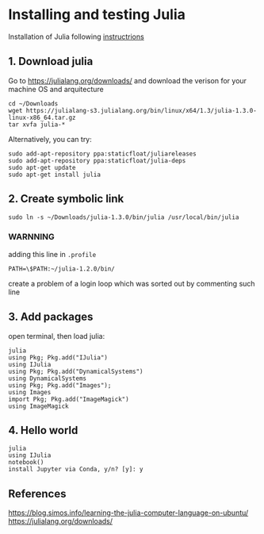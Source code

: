 # Installing and testing Julia
Installation of Julia following [instructrions](https://julialang.org/downloads/platform.html)

## 1. Download julia
Go to https://julialang.org/downloads/ and download the verison 
for your machine OS and arquitecture

```
cd ~/Downloads
wget https://julialang-s3.julialang.org/bin/linux/x64/1.3/julia-1.3.0-linux-x86_64.tar.gz
tar xvfa julia-*
```

Alternatively, you can try:


```
sudo add-apt-repository ppa:staticfloat/juliareleases
sudo add-apt-repository ppa:staticfloat/julia-deps
sudo apt-get update
sudo apt-get install julia
```


## 2. Create symbolic link

```
sudo ln -s ~/Downloads/julia-1.3.0/bin/julia /usr/local/bin/julia
```



### WARNNING 

adding this line in `.profile`
```
PATH=\$PATH:~/julia-1.2.0/bin/
```
create a problem of a login loop 
which was sorted out by commenting such line


## 3. Add packages
open terminal, then load julia:
```
julia
using Pkg; Pkg.add("IJulia")
using IJulia
using Pkg; Pkg.add("DynamicalSystems")
using DynamicalSystems
using Pkg; Pkg.add("Images");
using Images
import Pkg; Pkg.add("ImageMagick")
using ImageMagick
```

## 4. Hello world
```
julia
using IJulia
notebook()
install Jupyter via Conda, y/n? [y]: y
```

## References
https://blog.simos.info/learning-the-julia-computer-language-on-ubuntu/
https://julialang.org/downloads/
